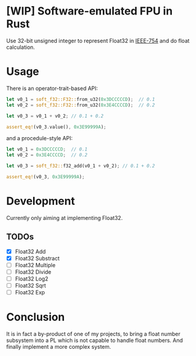 # [WIP] Software-emulated FPU in Rust

Use 32-bit unsigned integer to represent Float32 in [IEEE-754](https://en.wikipedia.org/wiki/IEEE_754) and do float calculation.

# Usage

There is an operator-trait-based API:

```rust
let v0_1 = soft_f32::F32::from_u32(0x3DCCCCCD);  // 0.1
let v0_2 = soft_f32::F32::from_u32(0x3E4CCCCD);  // 0.2

let v0_3 = v0_1 + v0_2; // 0.1 + 0.2

assert_eq!(v0_3.value(), 0x3E99999A);
```

and a procedule-style API:

```rust
let v0_1 = 0x3DCCCCCD;  // 0.1
let v0_2 = 0x3E4CCCCD;  // 0.2

let v0_3 = soft_f32::f32_add(v0_1 + v0_2); // 0.1 + 0.2

assert_eq!(v0_3, 0x3E99999A);
```

# Development

Currently only aiming at implementing Float32.

## TODOs

- [x] Float32 Add
- [x] Float32 Substract
- [ ] Float32 Multiple
- [ ] Float32 Divide
- [ ] Float32 Log2
- [ ] Float32 Sqrt
- [ ] Float32 Exp

# Conclusion

It is in fact a by-product of one of my projects, to bring a float number subsystem into a PL which is not capable to handle float numbers. And finally implement a more complex system.

